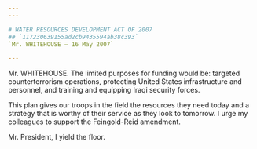 ```yaml
---
---

# WATER RESOURCES DEVELOPMENT ACT OF 2007
## `117230639155ad2cb9435594ab38c393`
`Mr. WHITEHOUSE — 16 May 2007`

---
```



Mr. WHITEHOUSE. The limited purposes for funding would be: targeted 
counterterrorism operations, protecting United States infrastructure 
and personnel, and training and equipping Iraqi security forces.

This plan gives our troops in the field the resources they need today 
and a strategy that is worthy of their service as they look to 
tomorrow. I urge my colleagues to support the Feingold-Reid amendment.

Mr. President, I yield the floor.
